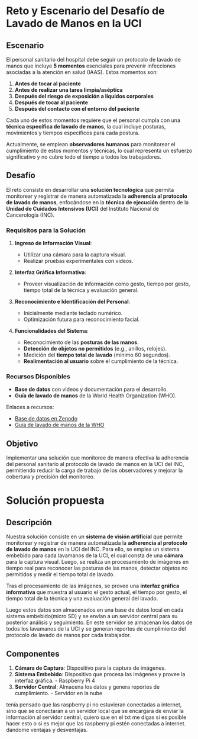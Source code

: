 # Reto y Escenario del Desafío de Lavado de Manos en la UCI

## Escenario
El personal sanitario del hospital debe seguir un protocolo de lavado de manos que incluye **5 momentos** esenciales para prevenir infecciones asociadas a la atención en salud (IAAS). Estos momentos son:

1. **Antes de tocar al paciente**
2. **Antes de realizar una tarea limpia/aséptica**
3. **Después del riesgo de exposición a líquidos corporales**
4. **Después de tocar al paciente**
5. **Después del contacto con el entorno del paciente**

Cada uno de estos momentos requiere que el personal cumpla con una **técnica específica de lavado de manos**, la cual incluye posturas, movimientos y tiempos específicos para cada postura.

Actualmente, se emplean **observadores humanos** para monitorear el cumplimiento de estos momentos y técnicas, lo cual representa un esfuerzo significativo y no cubre todo el tiempo a todos los trabajadores.

## Desafío
El reto consiste en desarrollar una **solución tecnológica** que permita monitorear y registrar de manera automatizada la **adherencia al protocolo de lavado de manos**, enfocándose en la **técnica de ejecución** dentro de la **Unidad de Cuidados Intensivos (UCI)** del Instituto Nacional de Cancerología (INC). 

### Requisitos para la Solución
1. **Ingreso de Información Visual**: 
   - Utilizar una cámara para la captura visual.
   - Realizar pruebas experimentales con videos.

2. **Interfaz Gráfica Informativa**: 
   - Proveer visualización de información como gesto, tiempo por gesto, tiempo total de la técnica y evaluación general.

3. **Reconocimiento e Identificación del Personal**: 
   - Inicialmente mediante teclado numérico.
   - Optimización futura para reconocimiento facial.

4. **Funcionalidades del Sistema**:
   - Reconocimiento de las **posturas de las manos**.
   - **Detección de objetos no permitidos** (e.g., anillos, relojes).
   - Medición del **tiempo total de lavado** (mínimo 60 segundos).
   - **Realimentación al usuario** sobre el cumplimiento de la técnica.

### Recursos Disponibles
- **Base de datos** con videos y documentación para el desarrollo.
- **Guía de lavado de manos** de la World Health Organization (WHO).

Enlaces a recursos:
- [Base de datos en Zenodo](https://zenodo.org/records/4537209)
- [Guía de lavado de manos de la WHO](https://cdn.who.int/media/docs/default-source/documents/health-topics/hand-hygiene-why-how-and-when-brochure.pdf)

## Objetivo
Implementar una solución que monitoree de manera efectiva la adherencia del personal sanitario al protocolo de lavado de manos en la UCI del INC, permitiendo reducir la carga de trabajo de los observadores y mejorar la cobertura y precisión del monitoreo.



# Solución propuesta

## Descripción
Nuestra solución consiste en un **sistema de visión artificial** que permite monitorear y registrar de manera automatizada la **adherencia al protocolo de lavado de manos** en la UCI del INC. Para ello, se emplea un sistema embebido para cada lavamanos de la UCI, el cual consta de una **cámara** para la captura visual. Luego, se realiza un procesamiento de imágenes en tiempo real para reconocer las posturas de las manos, detectar objetos no permitidos y medir el tiempo total de lavado.

Tras el procesamiento de las imágenes, se provee una **interfaz gráfica informativa** que muestra al usuario el gesto actual, el tiempo por gesto, el tiempo total de la técnica y una evaluación general del lavado.

Luego estos datos son almacenados en una base de datos local en cada sistema embebido(micro SD) y se envían a un servidor central para su posterior análisis y seguimiento. En este servidor se almacenan los datos de todos los lavamanos de la UCI y se generan reportes de cumplimiento del protocolo de lavado de manos por cada trabajador. 

## Componentes
1. **Cámara de Captura**: Dispositivo para la captura de imágenes.
2. **Sistema Embebido**: Dispositivo que procesa las imágenes y provee la interfaz gráfica. - Raspberry Pi 4
3. **Servidor Central**: Almacena los datos y genera reportes de cumplimiento. - Servidor en la nube

tenía pensado que las raspberry pi no estuvieran conectadas a internet, sino que se conectaran a un servidor local que se encargara de enviar la información al servidor central, quiero que en el txt me digas si es posible hacer esto o si es mejor que las raspberry pi estén conectadas a internet. dandome ventajas y desventajas.